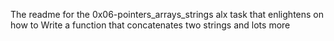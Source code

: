 The readme for the 0x06-pointers_arrays_strings alx task that enlightens on how to Write a function that concatenates two strings and lots more
